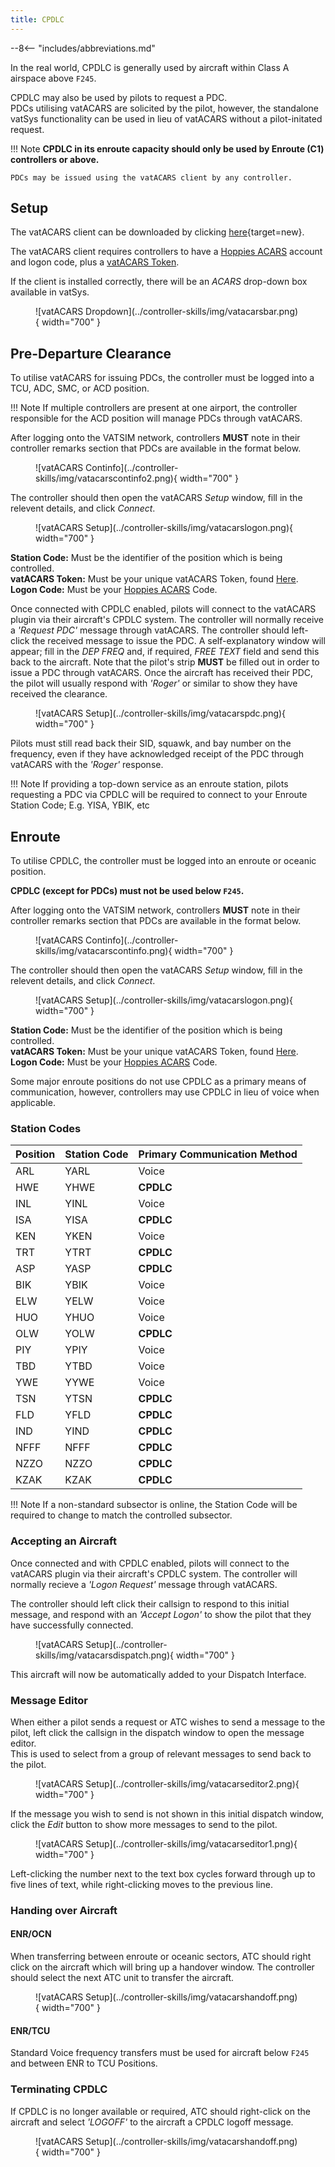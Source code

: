 ```yaml
---
title: CPDLC
---
```


--8<-- "includes/abbreviations.md"

In the real world, CPDLC is generally used by aircraft within Class A airspace above `F245`.

CPDLC may also be used by pilots to request a PDC.    
PDCs utilising vatACARS are solicited by the pilot, however, the standalone vatSys functionality can be used in lieu of vatACARS without a pilot-initated request.

!!! Note
    **CPDLC in its enroute capacity should only be used by Enroute (C1) controllers or above.**

    PDCs may be issued using the vatACARS client by any controller.

## Setup

The vatACARS client can be downloaded by clicking [here](https://vatacars.com/){target=new}.  

The vatACARS client requires controllers to have a [Hoppies ACARS](https://www.hoppie.nl/acars/system/register.html) account and logon code, plus a [vatACARS Token](https://vatacars.com/me).

If the client is installed correctly, there will be an *ACARS* drop-down box available in vatSys.

<figure markdown>
![vatACARS Dropdown](../controller-skills/img/vatacarsbar.png){ width="700" }
</figure>

## Pre-Departure Clearance

To utilise vatACARS for issuing PDCs, the controller must be logged into a TCU, ADC, SMC, or ACD position.

!!! Note
    If multiple controllers are present at one airport, the controller responsible for the ACD position will manage PDCs through vatACARS.

After logging onto the VATSIM network, controllers **MUST** note in their controller remarks section that PDCs are available in the format below.

<figure markdown>
![vatACARS Continfo](../controller-skills/img/vatacarscontinfo2.png){ width="700" }
</figure>

The controller should then open the vatACARS *Setup* window, fill in the relevent details, and click *Connect*.

<figure markdown>
![vatACARS Setup](../controller-skills/img/vatacarslogon.png){ width="700" }
</figure>

**Station Code:** Must be the identifier of the position which is being controlled.          
**vatACARS Token:** Must be your unique vatACARS Token, found [Here](https://vatacars.com/me).          
**Logon Code:** Must be your [Hoppies ACARS](https://www.hoppie.nl/acars/system/register.html) Code.            

Once connected with CPDLC enabled, pilots will connect to the vatACARS plugin via their aircraft's CPDLC system. The controller will normally receive a *'Request PDC'* message through vatACARS. The controller should left-click the received message to issue the PDC. A self-explanatory window will appear; fill in the *DEP FREQ* and, if required, *FREE TEXT* field and send this back to the aircraft. Note that the pilot's strip **MUST** be filled out in order to issue a PDC through vatACARS. Once the aircraft has received their PDC, the pilot will usually respond with *'Roger'* or similar to show they have received the clearance.


<figure markdown>
![vatACARS Setup](../controller-skills/img/vatacarspdc.png){ width="700" }
</figure>

Pilots must still read back their SID, squawk, and bay number on the frequency, even if they have acknowledged receipt of the PDC through vatACARS with the *'Roger'* response.

!!! Note
    If providing a top-down service as an enroute station, pilots requesting a PDC via CPDLC will be required to connect to your Enroute Station Code; E.g. YISA, YBIK, etc

## Enroute

To utilise CPDLC, the controller must be logged into an enroute or oceanic position.

**CPDLC (except for PDCs) must not be used below `F245`.**

After logging onto the VATSIM network, controllers **MUST** note in their controller remarks section that PDCs are available in the format below.

<figure markdown>
![vatACARS Continfo](../controller-skills/img/vatacarscontinfo.png){ width="700" }
</figure>

The controller should then open the vatACARS *Setup* window, fill in the relevent details, and click *Connect*.

<figure markdown>
![vatACARS Setup](../controller-skills/img/vatacarslogon.png){ width="700" }
</figure>

**Station Code:** Must be the identifier of the position which is being controlled.          
**vatACARS Token:** Must be your unique vatACARS Token, found [Here](https://vatacars.com/me).          
**Logon Code:** Must be your [Hoppies ACARS](https://www.hoppie.nl/acars/system/register.html) Code.            

Some major enroute positions do not use CPDLC as a primary means of communication, however, controllers may use CPDLC in lieu of voice when applicable.

### Station Codes

| Position | Station Code | Primary Communication Method |
| --- | ---- | ----- |
| ARL | YARL | Voice |
| HWE | YHWE | **CPDLC** |
| INL | YINL | Voice |
| ISA | YISA | **CPDLC** |
| KEN | YKEN | Voice |
| TRT | YTRT | **CPDLC** |
| ASP | YASP | **CPDLC** |
| BIK | YBIK | Voice |
| ELW | YELW | Voice |
| HUO | YHUO | Voice |
| OLW | YOLW | **CPDLC** |
| PIY | YPIY | Voice |
| TBD | YTBD | Voice |
| YWE | YYWE | Voice |
| TSN | YTSN | **CPDLC** |
| FLD | YFLD | **CPDLC** |
| IND | YIND | **CPDLC** |
| NFFF | NFFF | **CPDLC** |
| NZZO | NZZO | **CPDLC** |
| KZAK | KZAK | **CPDLC** |

!!! Note
    If a non-standard subsector is online, the Station Code will be required to change to match the controlled subsector.

### Accepting an Aircraft

Once connected and with CPDLC enabled, pilots will connect to the vatACARS plugin via their aircraft's CPDLC system. The controller will normally recieve a *'Logon Request'* message through vatACARS.         

The controller should left click their callsign to respond to this initial message, and respond with an *'Accept Logon'*  to show the pilot that they have successfully connected. 

<figure markdown>
![vatACARS Setup](../controller-skills/img/vatacarsdispatch.png){ width="700" }
</figure>

This aircraft will now be automatically added to your Dispatch Interface.

### Message Editor

When either a pilot sends a request or ATC wishes to send a message to the pilot, left click the callsign in the dispatch window to open the message editor.         
This is used to select from a group of relevant messages to send back to the pilot.   

<figure markdown>
![vatACARS Setup](../controller-skills/img/vatacarseditor2.png){ width="700" }
</figure>

If the message you wish to send is not shown in this initial dispatch window, click the *Edit* button to show more messages to send to the pilot.

<figure markdown>
![vatACARS Setup](../controller-skills/img/vatacarseditor1.png){ width="700" }
</figure>

Left-clicking the number next to the text box cycles forward through up to five lines of text, while right-clicking moves to the previous line.

### Handing over Aircraft

#### ENR/OCN

When transferring between enroute or oceanic sectors, ATC should right click on the aircraft which will bring up a handover window. The controller should select the next ATC unit to transfer the aircraft.

<figure markdown>
![vatACARS Setup](../controller-skills/img/vatacarshandoff.png){ width="700" }
</figure>

#### ENR/TCU

Standard Voice frequency transfers must be used for aircraft below `F245` and between ENR to TCU Positions. 

### Terminating CPDLC

If CPDLC is no longer available or required, ATC should right-click on the aircraft and select *'LOGOFF'* to the aircraft a CPDLC logoff message.

<figure markdown>
![vatACARS Setup](../controller-skills/img/vatacarshandoff.png){ width="700" }
</figure>

